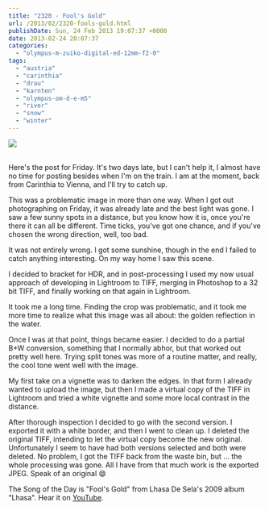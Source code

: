 ```yaml
---
title: "2320 - Fool's Gold"
url: /2013/02/2320-fools-gold.html
publishDate: Sun, 24 Feb 2013 19:07:37 +0000
date: 2013-02-24 20:07:37
categories: 
  - "olympus-m-zuiko-digital-ed-12mm-f2-0"
tags: 
  - "austria"
  - "carinthia"
  - "drau"
  - "karnten"
  - "olympus-om-d-e-m5"
  - "river"
  - "snow"
  - "winter"
---
```

<div class="container">
<div class="center"><a target="_blank" href="https://d25zfm9zpd7gm5.cloudfront.net/1200x1200/2013/20130222_164140_hdr_lr-2.jpg"><img src="https://d25zfm9zpd7gm5.cloudfront.net/0600x0600/2013/20130222_164140_hdr_lr-2.jpg" /></a></div>
</div>
<br />

Here's the post for Friday. It's two days late, but I can't help it, I almost have no time for posting besides when I'm on the train. I am at the moment, back from Carinthia to Vienna, and I'll try to catch up. 

This was a problematic image in more than one way. When I got out photographing on Friday, it was already late and the best light was gone. I saw a few sunny spots in a distance, but you know how it is, once you're there it can all be different. Time ticks, you've got one chance, and if you've chosen the wrong direction, well, too bad.

It was not entirely wrong. I got some sunshine, though in the end I failed to catch anything interesting. On my way home I saw this scene.

I decided to bracket for HDR, and in post-processing I used my now usual approach of developing in Lightroom to TIFF, merging in Photoshop to a 32 bit TIFF, and finally working on that again in Lightroom.

It took me a long time. Finding the crop was problematic, and it took me more time to realize what this image was all about: the golden reflection in the water.

Once I was at that point, things became easier. I decided to do a partial B+W conversion, something that I normally abhor, but that worked out pretty well here. Trying split tones was more of a routine matter, and really, the cool tone went well with the image. 

My first take on a vignette was to darken the edges. In that form I already wanted to upload the image, but then I made a virtual copy of the TIFF in Lightroom and tried a white vignette and some more local contrast in the distance.

 After thorough inspection I decided to go with the second version. I exported it with a white border, and then I went to clean up. I deleted the original TIFF, intending to let the virtual copy become the new original. Unfortunately I seem to have had both versions selected and both were deleted. No problem, I got the TIFF back from the waste bin, but ... the whole processing was gone. All I have from that much work is the exported JPEG.  Speak of an original 😄

The Song of the Day is "Fool's Gold" from Lhasa De Sela's 2009 album "Lhasa". Hear it on <a href="http://www.youtube.com/watch?v=gBgZcKYSbZc" target="_blank">YouTube</a>.
